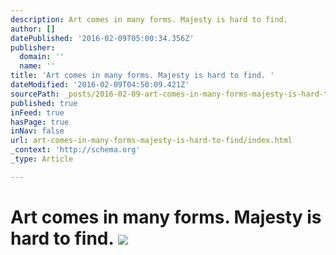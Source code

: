 ```yaml
---
description: Art comes in many forms. Majesty is hard to find.
author: []
datePublished: '2016-02-09T05:00:34.356Z'
publisher:
  domain: ''
  name: ''
title: 'Art comes in many forms. Majesty is hard to find. '
dateModified: '2016-02-09T04:50:09.421Z'
sourcePath: _posts/2016-02-09-art-comes-in-many-forms-majesty-is-hard-to-find.md
published: true
inFeed: true
hasPage: true
inNav: false
url: art-comes-in-many-forms-majesty-is-hard-to-find/index.html
_context: 'http://schema.org'
_type: Article

---
```

# Art comes in many forms. Majesty is hard to find. ![](https://the-grid-user-content.s3-us-west-2.amazonaws.com/878dce8b-3389-4b99-9848-97773b3c4e76.png)